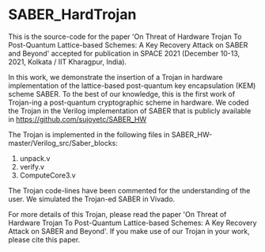 # SABER_HardTrojan

This is the source-code for the paper 'On Threat of Hardware Trojan To Post-Quantum Lattice-based Schemes: A Key Recovery Attack on SABER and Beyond' accepted for publication in SPACE 2021 (December 10-13, 2021, Kolkata / IIT Kharagpur, India). 

In this work, we demonstrate the insertion of a Trojan in hardware implementation of the lattice-based post-quantum key encapsulation (KEM) scheme SABER. To the best of our knowledge, this is the first work of Trojan-ing a post-quantum cryptographic scheme in hardware. We coded the Trojan in the Verilog implementation of SABER that is publicly available in https://github.com/sujoyetc/SABER_HW 

The Trojan is implemented in the following files in SABER_HW-master/Verilog_src/Saber_blocks:
1. unpack.v
2. verify.v
3. ComputeCore3.v

The Trojan code-lines have been commented for the understanding of the user. We simulated the Trojan-ed SABER in Vivado.

For more details of this Trojan, please read the paper 'On Threat of Hardware Trojan To Post-Quantum Lattice-based Schemes: A Key Recovery Attack on SABER and Beyond'. If you make use of our Trojan in your work, please cite this paper.


